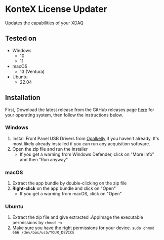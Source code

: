 # KonteX License Updater
Updates the capabilities of your XDAQ

## Tested on
- Windows
  - 10
  - 11
- macOS
  - 13 (Ventura)
- Ubuntu
  - 22.04

## Installation
First, Download the latest release from the GitHub releases page [here](https://github.com/kontex-neuro/License-Updater/releases) for your operating system, then follow the instructions below.

### Windows
1. Install Front Panel USB Drivers from [Opalkelly](https://pins.opalkelly.com/downloads) if you haven't already. It's most likely already installed if you can run any acquisition software.
2. Open the zip file and run the installer
   * If you get a warning from Windows Defender, click on "More info" and then "Run anyway"

### macOS
1. Extract the app bundle by double-clicking on the zip file
2. **Right-click** on the app bundle and click on "Open"
   * If you get a warning from macOS, click on "Open"

### Ubuntu
1. Extract the zip file and give extracted .AppImage the executable permissions by `chmod +x`.
2. Make sure you have the right permissions for your device. `sudo chmod 666 /dev/bus/usb/YOUR_DEVICE`
